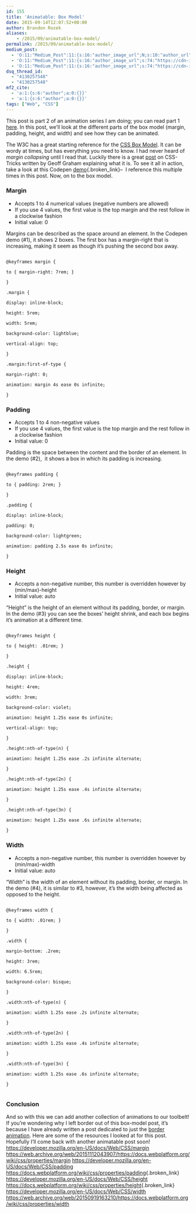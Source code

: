 ```yaml
---
id: 155
title: 'Animatable: Box Model'
date: 2015-09-14T12:07:52+00:00
author: Brandon Rozek
aliases:
    - /2015/09/animatable-box-model/
permalink: /2015/09/animatable-box-model/
medium_post:
  - 'O:11:"Medium_Post":11:{s:16:"author_image_url";N;s:10:"author_url";N;s:11:"byline_name";N;s:12:"byline_email";N;s:10:"cross_link";N;s:2:"id";N;s:21:"follower_notification";N;s:7:"license";N;s:14:"publication_id";N;s:6:"status";N;s:3:"url";N;}'
  - 'O:11:"Medium_Post":11:{s:16:"author_image_url";s:74:"https://cdn-images-1.medium.com/fit/c/200/200/1*dmbNkD5D-u45r44go_cf0g.png";s:10:"author_url";s:32:"https://medium.com/@brandonrozek";s:11:"byline_name";N;s:12:"byline_email";N;s:10:"cross_link";s:2:"no";s:2:"id";s:12:"17293fa1c115";s:21:"follower_notification";s:2:"no";s:7:"license";s:19:"all-rights-reserved";s:14:"publication_id";s:2:"-1";s:6:"status";s:6:"public";s:3:"url";s:66:"https://medium.com/@brandonrozek/animatable-box-model-17293fa1c115";}'
  - 'O:11:"Medium_Post":11:{s:16:"author_image_url";s:74:"https://cdn-images-1.medium.com/fit/c/200/200/1*dmbNkD5D-u45r44go_cf0g.png";s:10:"author_url";s:32:"https://medium.com/@brandonrozek";s:11:"byline_name";N;s:12:"byline_email";N;s:10:"cross_link";s:2:"no";s:2:"id";s:12:"17293fa1c115";s:21:"follower_notification";s:2:"no";s:7:"license";s:19:"all-rights-reserved";s:14:"publication_id";s:2:"-1";s:6:"status";s:6:"public";s:3:"url";s:66:"https://medium.com/@brandonrozek/animatable-box-model-17293fa1c115";}'
dsq_thread_id:
  - "4130257548"
  - "4130257548"
mf2_cite:
  - 'a:1:{s:6:"author";a:0:{}}'
  - 'a:1:{s:6:"author";a:0:{}}'
tags: ["Web", "CSS"]
---
```

This post is part 2 of an animation series I am doing; you can read part 1 [here](https://brandonrozek.com/2015/05/animatable-border/). In this post, we&#8217;ll look at the different parts of the box model (margin, padding, height, and width) and see how they can be animated.

<!--more-->

The W3C has a great starting reference for the [CSS Box Model](http://www.w3.org/TR/CSS2/box.html). It can be wordy at times, but has everything you need to know. I had never heard of _margin collapsing_ until I read that. Luckily there is a great [post](https://css-tricks.com/what-you-should-know-about-collapsing-margins/) on CSS-Tricks written by Geoff Graham explaining what it is. To see it all in action, take a look at this Codepen [demo](http://codepen.io/brandonrozek/full/RWPYgV/){.broken_link}&#8211;  I reference this multiple times in this post. Now, on to the box model.

### Margin

  * Accepts 1 to 4 numerical values (negative numbers are allowed)
  * If you use 4 values, the first value is the top margin and the rest follow in a clockwise fashion
  * Initial value: 0

Margins can be described as the space around an element. In the Codepen demo (#1), it shows 2 boxes. The first box has a margin-right that is increasing, making it seem as though it&#8217;s pushing the second box away.

<pre><code class="language-css">
@keyframes margin {

to { margin-right: 7rem; }

}

.margin {

display: inline-block;

height: 5rem;

width: 5rem;

background-color: lightblue;

vertical-align: top;

}

.margin:first-of-type {

margin-right: 0;

animation: margin 4s ease 0s infinite;

}
</code></pre>

### Padding

  * Accepts 1 to 4 non-negative values
  * If you use 4 values, the first value is the top margin and the rest follow in a clockwise fashion
  * Initial value: 0

Padding is the space between the content and the border of an element. In the demo (#2),  it shows a box in which its padding is increasing.

<pre><code class="language-css">
@keyframes padding {

to { padding: 2rem; }

}

.padding {

display: inline-block;

padding: 0;

background-color: lightgreen;

animation: padding 2.5s ease 0s infinite;

}
</code></pre>

### Height

  * Accepts a non-negative number, this number is overridden however by (min/max)-height
  * Initial value: auto

&#8220;Height&#8221; is the height of an element without its <span><span> padding, border, or margin. In the demo (#3) you can see the boxes&#8217; height shrink, and each box begins it&#8217;s animation at a different time. </span></span>

<pre><code class="language-css">
@keyframes height {

to { height: .01rem; }

}

.height {

display: inline-block;

height: 4rem;

width: 3rem;

background-color: violet;

animation: height 1.25s ease 0s infinite;

vertical-align: top;

}

.height:nth-of-type(n) {

animation: height 1.25s ease .2s infinite alternate;

}

.height:nth-of-type(2n) {

animation: height 1.25s ease .4s infinite alternate;

}

.height:nth-of-type(3n) {

animation: height 1.25s ease .6s infinite alternate;

}
</code></pre>

### Width

  * Accepts a non-negative number, this number is overridden however by (min/max)-width
  * Initial value: auto

&#8220;Width&#8221; is the width of an element without its <span><span> padding, border, or margin. In the demo (#4), it is similar to #3, however, it&#8217;s the width being affected as opposed to the height. </span></span>

<pre><code class="language-css">
@keyframes width {

to { width: .01rem; }

}

.width {

margin-bottom: .2rem;

height: 3rem;

width: 6.5rem;

background-color: bisque;

}

.width:nth-of-type(n) {

animation: width 1.25s ease .2s infinite alternate;

}

.width:nth-of-type(2n) {

animation: width 1.25s ease .4s infinite alternate;

}

.width:nth-of-type(3n) {

animation: width 1.25s ease .6s infinite alternate;

}

</code></pre>

### Conclusion

And so with this we can add another collection of animations to our toolbelt! If you&#8217;re wondering why I left border out of this box-model post, it&#8217;s because I have already written a post dedicated to just the [border animation](https://brandonrozek.com/2015/05/animatable-border/). Here are some of the resources I looked at for this post. Hopefully I&#8217;ll come back with another animatable post soon! <https://developer.mozilla.org/en-US/docs/Web/CSS/margin> <https://web.archive.org/web/20151112043907/https://docs.webplatform.org/wiki/css/properties/margin> <https://developer.mozilla.org/en-US/docs/Web/CSS/padding> <https://docs.webplatform.org/wiki/css/properties/padding>{.broken_link} <https://developer.mozilla.org/en-US/docs/Web/CSS/height> <https://docs.webplatform.org/wiki/css/properties/height>{.broken_link} <https://developer.mozilla.org/en-US/docs/Web/CSS/width> <https://web.archive.org/web/20150919163210/https://docs.webplatform.org/wiki/css/properties/width>